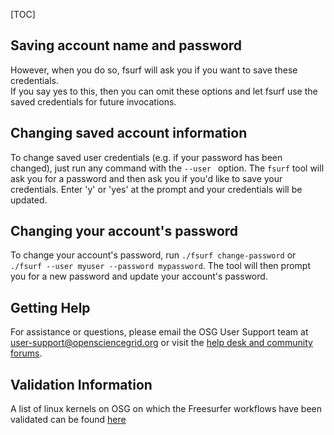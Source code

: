 [title]: - "Saving or changing user account information"
[TOC]
 
 
## Saving account name and password
However, when you do so, fsurf will ask you if you want to save these credentials.  
If you say yes to this, then you can omit these options and let fsurf use the saved credentials for future invocations.


## Changing saved account information
To change saved user credentials (e.g. if your password has been changed), just run any command with the `--user ` option. 
The `fsurf` tool will ask you for a password and then ask you if you'd like to save your credentials.  Enter 'y' or 'yes' at 
the prompt and your credentials will be updated.

## Changing your account's password 
To change your account's password, run `./fsurf change-password` or `./fsurf --user myuser --password mypassword`.  The tool
will then prompt you for a new password and update your account's password.


## Getting Help 
For assistance or questions, please email the OSG User Support team  at [user-support@opensciencegrid.org](mailto:user-support@opensciencegrid.org) or visit the [help desk and community forums](http://support.opensciencegrid.org).

## Validation Information
A list of linux kernels on OSG  on which the Freesurfer workflows have been validated can be found [here](https://support.opensciencegrid.org/support/solutions/articles/12000008494-freesurfer-validation-on-the-osg-)
